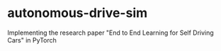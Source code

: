# autonomous-drive-sim
Implementing the research paper "End to End Learning for Self Driving Cars" in PyTorch
